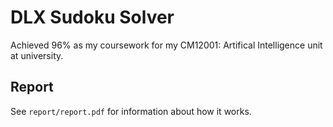 # DLX Sudoku Solver 

Achieved 96% as my coursework for my CM12001: Artifical Intelligence unit at university. 

## Report
See `report/report.pdf` for information about how it works. 

